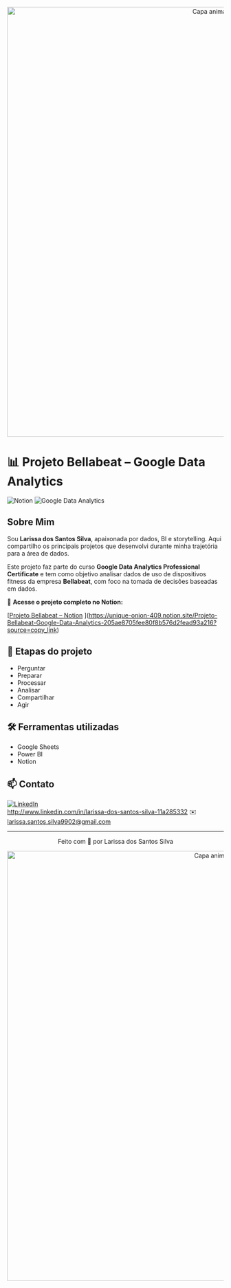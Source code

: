 <!-- Capa animada superior -->
<p align="center">
  <img src="https://capsule-render.vercel.app/api?type=waving&color=2F2F2F&height=120&section=header" alt="Capa animada superior" width="1000" />
</p> 



# 📊 Projeto Bellabeat – Google Data Analytics


![Notion](https://img.shields.io/badge/Notion-Projeto%20Bellabeat-blue?logo=notion&style=flat)
![Google Data Analytics](https://img.shields.io/badge/Google-Data%20Analytics-blue?logo=google&style=flat)



## Sobre Mim

Sou **Larissa dos Santos Silva**, apaixonada por dados, BI e storytelling. Aqui compartilho os principais projetos que desenvolvi durante minha trajetória para a área de dados. 



Este projeto faz parte do curso **Google Data Analytics Professional Certificate** e tem como objetivo analisar dados de uso de dispositivos fitness da empresa **Bellabeat**, com foco na tomada de decisões baseadas em dados.




🔗 **Acesse o projeto completo no Notion:**  

[[Projeto Bellabeat – Notion](https://www.notion.so/Projeto-Bellabeat-Google-Data-Analytics-205ae8705fee80f8b576d2fead93a216)
](https://unique-onion-409.notion.site/Projeto-Bellabeat-Google-Data-Analytics-205ae8705fee80f8b576d2fead93a216?source=copy_link)


## 📁 Etapas do projeto
- Perguntar
- Preparar
- Processar
- Analisar
- Compartilhar
- Agir



## 🛠️ Ferramentas utilizadas
- Google Sheets
- Power BI
- Notion





## 📫 Contato

[![LinkedIn](https://img.shields.io/badge/LinkedIn-Perfil%20Profissional-blue?style=flat-square&logo=linkedin)](https://www.linkedin.com/in/seu-perfil)  
http://www.linkedin.com/in/larissa-dos-santos-silva-11a285332
✉️ larissa.santos.silva9902@gmail.com


---

<p align="center">Feito com 🖤 por Larissa dos Santos Silva</p>

<!-- Capa animada inferior -->
<p align="center">
  <img src="https://capsule-render.vercel.app/api?type=waving&color=2F2F2F&height=120&section=footer" alt="Capa animada inferior" width="1000" />
</p>
